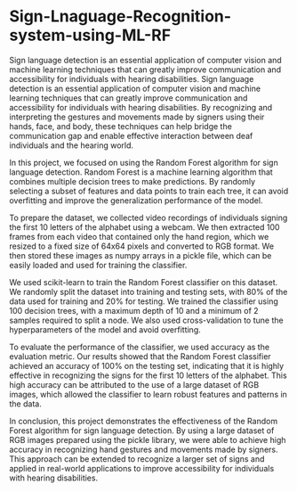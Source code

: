 # Sign-Lnaguage-Recognition-system-using-ML-RF
Sign language detection is an essential application of computer vision and machine learning techniques that can greatly improve communication and accessibility for individuals with hearing disabilities.
Sign language detection is an essential application of computer vision and machine learning techniques that can greatly improve communication and accessibility for individuals with hearing disabilities. By recognizing and interpreting the gestures and movements made by signers using their hands, face, and body, these techniques can help bridge the communication gap and enable effective interaction between deaf individuals and the hearing world.

In this project, we focused on using the Random Forest algorithm for sign language detection. Random Forest is a machine learning algorithm that combines multiple decision trees to make predictions. By randomly selecting a subset of features and data points to train each tree, it can avoid overfitting and improve the generalization performance of the model.

To prepare the dataset, we collected video recordings of individuals signing the first 10 letters of the alphabet using a webcam. We then extracted 100 frames from each video that contained only the hand region, which we resized to a fixed size of 64x64 pixels and converted to RGB format. We then stored these images as numpy arrays in a pickle file, which can be easily loaded and used for training the classifier.

We used scikit-learn to train the Random Forest classifier on this dataset. We randomly split the dataset into training and testing sets, with 80% of the data used for training and 20% for testing. We trained the classifier using 100 decision trees, with a maximum depth of 10 and a minimum of 2 samples required to split a node. We also used cross-validation to tune the hyperparameters of the model and avoid overfitting.

To evaluate the performance of the classifier, we used accuracy as the evaluation metric. Our results showed that the Random Forest classifier achieved an accuracy of 100% on the testing set, indicating that it is highly effective in recognizing the signs for the first 10 letters of the alphabet. This high accuracy can be attributed to the use of a large dataset of RGB images, which allowed the classifier to learn robust features and patterns in the data.

In conclusion, this project demonstrates the effectiveness of the Random Forest algorithm for sign language detection. By using a large dataset of RGB images prepared using the pickle library, we were able to achieve high accuracy in recognizing hand gestures and movements made by signers. This approach can be extended to recognize a larger set of signs and applied in real-world applications to improve accessibility for individuals with hearing disabilities.
